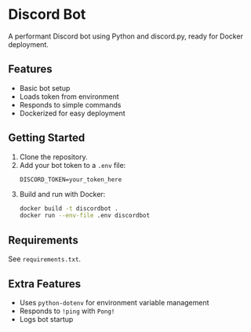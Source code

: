 # Discord Bot

A performant Discord bot using Python and discord.py, ready for Docker deployment.

## Features
- Basic bot setup
- Loads token from environment
- Responds to simple commands
- Dockerized for easy deployment

## Getting Started

1. Clone the repository.
2. Add your bot token to a `.env` file:
   ```env
   DISCORD_TOKEN=your_token_here
   ```
3. Build and run with Docker:
   ```bash
   docker build -t discordbot .
   docker run --env-file .env discordbot
   ```

## Requirements
See `requirements.txt`.

## Extra Features
- Uses `python-dotenv` for environment variable management
- Responds to `!ping` with `Pong!`
- Logs bot startup
